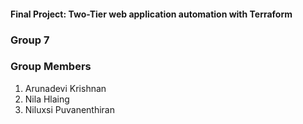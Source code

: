 #### Final Project: Two-Tier web application automation with Terraform

### Group 7

### Group Members 

1. Arunadevi Krishnan
2. Nila Hlaing
3. Niluxsi Puvanenthiran
 
 
